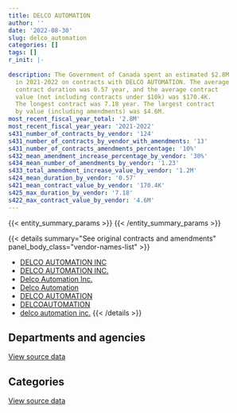 ```yaml
---
title: DELCO AUTOMATION
author: ''
date: '2022-08-30'
slug: delco_automation
categories: []
tags: []
r_init: |-
  
description: The Government of Canada spent an estimated $2.8M
  in 2021-2022 on contracts with DELCO AUTOMATION. The average
  contract duration was 0.57 year, and the average contract
  value (not including contracts under $10k) was $170.4K.
  The longest contract was 7.18 year. The largest contract
  by value (including amendments) was $4.6M.
most_recent_fiscal_year_total: '2.8M'
most_recent_fiscal_year_year: '2021-2022'
s431_number_of_contracts_by_vendor: '124'
s431_number_of_contracts_by_vendor_with_amendments: '13'
s431_number_of_contracts_amendments_percentage: '10%'
s432_mean_amendment_increase_percentage_by_vendor: '30%'
s434_mean_number_of_amendments_by_vendor: '1.23'
s433_total_amendment_increase_value_by_vendor: '1.2M'
s424_mean_duration_by_vendor: '0.57'
s421_mean_contract_value_by_vendor: '170.4K'
s425_max_duration_by_vendor: '7.18'
s422_max_contract_value_by_vendor: '4.6M'
---
```


<script src="/rmarkdown-libs/htmlwidgets/htmlwidgets.js"></script>
<link href="/rmarkdown-libs/datatables-css/datatables-crosstalk.css" rel="stylesheet" />
<script src="/rmarkdown-libs/datatables-binding/datatables.js"></script>
<script src="/rmarkdown-libs/jquery/jquery-3.6.0.min.js"></script>
<link href="/rmarkdown-libs/dt-core-bootstrap/css/dataTables.bootstrap.min.css" rel="stylesheet" />
<link href="/rmarkdown-libs/dt-core-bootstrap/css/dataTables.bootstrap.extra.css" rel="stylesheet" />
<script src="/rmarkdown-libs/dt-core-bootstrap/js/jquery.dataTables.min.js"></script>
<script src="/rmarkdown-libs/dt-core-bootstrap/js/dataTables.bootstrap.min.js"></script>
<link href="/rmarkdown-libs/crosstalk/css/crosstalk.min.css" rel="stylesheet" />
<script src="/rmarkdown-libs/crosstalk/js/crosstalk.min.js"></script>
<script src="/rmarkdown-libs/htmlwidgets/htmlwidgets.js"></script>
<link href="/rmarkdown-libs/datatables-css/datatables-crosstalk.css" rel="stylesheet" />
<script src="/rmarkdown-libs/datatables-binding/datatables.js"></script>
<script src="/rmarkdown-libs/jquery/jquery-3.6.0.min.js"></script>
<link href="/rmarkdown-libs/dt-core-bootstrap/css/dataTables.bootstrap.min.css" rel="stylesheet" />
<link href="/rmarkdown-libs/dt-core-bootstrap/css/dataTables.bootstrap.extra.css" rel="stylesheet" />
<script src="/rmarkdown-libs/dt-core-bootstrap/js/jquery.dataTables.min.js"></script>
<script src="/rmarkdown-libs/dt-core-bootstrap/js/dataTables.bootstrap.min.js"></script>
<link href="/rmarkdown-libs/crosstalk/css/crosstalk.min.css" rel="stylesheet" />
<script src="/rmarkdown-libs/crosstalk/js/crosstalk.min.js"></script>

{{< entity_summary_params >}}
{{< /entity_summary_params >}}

{{< details summary="See original contracts and amendments" panel_body_class="vendor-names-list" >}}
- [DELCO AUTOMATION INC](https://search.open.canada.ca/en/ct/?sort=contract_value_f%20desc&page=1&search_text=%22DELCO%20AUTOMATION%20INC%22)
- [DELCO AUTOMATION INC.](https://search.open.canada.ca/en/ct/?sort=contract_value_f%20desc&page=1&search_text=%22DELCO%20AUTOMATION%20INC.%22)
- [Delco Automation Inc.](https://search.open.canada.ca/en/ct/?sort=contract_value_f%20desc&page=1&search_text=%22Delco%20Automation%20Inc.%22)
- [Delco Automation](https://search.open.canada.ca/en/ct/?sort=contract_value_f%20desc&page=1&search_text=%22Delco%20Automation%22)
- [DELCO AUTOMATION](https://search.open.canada.ca/en/ct/?sort=contract_value_f%20desc&page=1&search_text=%22DELCO%20AUTOMATION%22)
- [DELCOAUTOMATION](https://search.open.canada.ca/en/ct/?sort=contract_value_f%20desc&page=1&search_text=%22DELCOAUTOMATION%22)
- [delco automation inc.](https://search.open.canada.ca/en/ct/?sort=contract_value_f%20desc&page=1&search_text=%22delco%20automation%20inc.%22)
{{< /details >}}

## Departments and agencies

<div id="htmlwidget-1" style="width:100%;height:auto;" class="datatables html-widget"></div>
<script type="application/json" data-for="htmlwidget-1">{"x":{"style":"bootstrap","filter":"none","vertical":false,"data":[["<a href=\"/departments/cbsa-asfc/\">Canada Border Services Agency<\/a>","<a href=\"/departments/csc-scc/\">Correctional Service of Canada<\/a>","<a href=\"/departments/dfo-mpo/\">Fisheries and Oceans Canada<\/a>","<a href=\"/departments/dnd-mdn/\">National Defence<\/a>","<a href=\"/departments/hc-sc/\">Health Canada<\/a>","<a href=\"/departments/nrc-cnrc/\">National Research Council Canada<\/a>","<a href=\"/departments/pc/\">Parks Canada<\/a>","<a href=\"/departments/psc-cfp/\">Public Service Commission of Canada<\/a>","<a href=\"/departments/pwgsc-tpsgc/\">Public Services and Procurement Canada<\/a>","<a href=\"/departments/rcmp-grc/\">Royal Canadian Mounted Police<\/a>","<a href=\"/departments/tbs-sct/\">Treasury Board of Canada Secretariat<\/a>","<a href=\"/departments/tc/\">Transport Canada<\/a>","<a href=\"/departments/vac-acc/\">Veterans Affairs Canada<\/a>"],[336956.02,2027681.41,null,200320.91,148989.92,20828.16,null,22544.27,1140088.94,null,null,null,45372.25],[198920.54,1568820.22,26943.21,99767.7,149398.11,15038.04,null,null,736089.94,31083.4,97559.73,7251.85,null],[1961654.64,529404.83,39102.24,55070.72,148989.92,null,null,null,31717.23,65772.21,65717.7,12939.57,null],[1476215.88,14878.68,16774.69,null,544430.36,23403.37,148326.31,null,31717.23,430637.2,129299.16,17319.39,null]],"container":"<table class=\"table table-striped table-hover row-border order-column display\">\n  <thead>\n    <tr>\n      <th>Department<\/th>\n      <th>2018-2019<\/th>\n      <th>2019-2020<\/th>\n      <th>2020-2021<\/th>\n      <th>2021-2022<\/th>\n    <\/tr>\n  <\/thead>\n<\/table>","options":{"order":[[4,"desc"]],"pageLength":10,"autoWidth":true,"columnDefs":[{"targets":1,"render":"function(data, type, row, meta) {\n    return type !== 'display' ? data : DTWidget.formatCurrency(data, \"$\", 2, 3, \",\", \".\", true, null);\n  }"},{"targets":2,"render":"function(data, type, row, meta) {\n    return type !== 'display' ? data : DTWidget.formatCurrency(data, \"$\", 2, 3, \",\", \".\", true, null);\n  }"},{"targets":3,"render":"function(data, type, row, meta) {\n    return type !== 'display' ? data : DTWidget.formatCurrency(data, \"$\", 2, 3, \",\", \".\", true, null);\n  }"},{"targets":4,"render":"function(data, type, row, meta) {\n    return type !== 'display' ? data : DTWidget.formatCurrency(data, \"$\", 2, 3, \",\", \".\", true, null);\n  }"},{"width":"16%","targets":[1,2,3,4]},{"className":"dt-right","targets":[1,2,3,4]}],"orderClasses":false}},"evals":["options.columnDefs.0.render","options.columnDefs.1.render","options.columnDefs.2.render","options.columnDefs.3.render"],"jsHooks":[]}</script>
<p class="text-right">
<a href="https://github.com/GoC-Spending/contracts-data/tree/main/data/out/vendors/delco_automation/summary_by_fiscal_year_by_department.csv" class="source-data-link btn btn-link">View source data</a>
</p>

## Categories

<div id="htmlwidget-2" style="width:100%;height:auto;" class="datatables html-widget"></div>
<script type="application/json" data-for="htmlwidget-2">{"x":{"style":"bootstrap","filter":"none","vertical":false,"data":[["<a href=\"/categories/other/\">(Other)<\/a>","<a href=\"/categories/facilities_and_construction/\">Facilities and construction<\/a>","<a href=\"/categories/office_management/\">Office management<\/a>","<a href=\"/categories/defence/\">Defence<\/a>","<a href=\"/categories/professional_services/\">Professional services<\/a>","<a href=\"/categories/information_technology/\">Information technology<\/a>","<a href=\"/categories/transportation_and_logistics/\">Transportation and logistics<\/a>","<a href=\"/categories/industrial_products_and_services/\">Industrial products and services<\/a>","<a href=\"/categories/travel/\">Travel<\/a>","<a href=\"/categories/security_and_protection/\">Security and protection<\/a>"],[null,1149511.84,null,27418.42,45372.25,336956.02,null,2383523.35,null,null],[null,704285.81,null,null,null,292090.72,null,1860963.99,null,73532.21],[null,null,3015.68,55070.72,null,1995366.46,null,828428.02,15191.88,13296.29],[165194.54,null,16774.69,null,null,1305252.27,112297.19,996202.09,5769.07,231512.42]],"container":"<table class=\"table table-striped table-hover row-border order-column display\">\n  <thead>\n    <tr>\n      <th>Category<\/th>\n      <th>2018-2019<\/th>\n      <th>2019-2020<\/th>\n      <th>2020-2021<\/th>\n      <th>2021-2022<\/th>\n    <\/tr>\n  <\/thead>\n<\/table>","options":{"order":[[4,"desc"]],"dom":"t","pageLength":30,"autoWidth":true,"columnDefs":[{"targets":1,"render":"function(data, type, row, meta) {\n    return type !== 'display' ? data : DTWidget.formatCurrency(data, \"$\", 2, 3, \",\", \".\", true, null);\n  }"},{"targets":2,"render":"function(data, type, row, meta) {\n    return type !== 'display' ? data : DTWidget.formatCurrency(data, \"$\", 2, 3, \",\", \".\", true, null);\n  }"},{"targets":3,"render":"function(data, type, row, meta) {\n    return type !== 'display' ? data : DTWidget.formatCurrency(data, \"$\", 2, 3, \",\", \".\", true, null);\n  }"},{"targets":4,"render":"function(data, type, row, meta) {\n    return type !== 'display' ? data : DTWidget.formatCurrency(data, \"$\", 2, 3, \",\", \".\", true, null);\n  }"},{"width":"16%","targets":[1,2,3,4]},{"className":"dt-right","targets":[1,2,3,4]}],"orderClasses":false,"lengthMenu":[10,25,30,50,100]}},"evals":["options.columnDefs.0.render","options.columnDefs.1.render","options.columnDefs.2.render","options.columnDefs.3.render"],"jsHooks":[]}</script>
<p class="text-right">
<a href="https://github.com/GoC-Spending/contracts-data/tree/main/data/out/vendors/delco_automation/summary_by_fiscal_year_by_category.csv" class="source-data-link btn btn-link">View source data</a>
</p>
